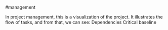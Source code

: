 #management

In project management, this is a visualization of the project.
It illustrates the flow of tasks, and from that, we can see:
	Dependencies
	Critical baseline